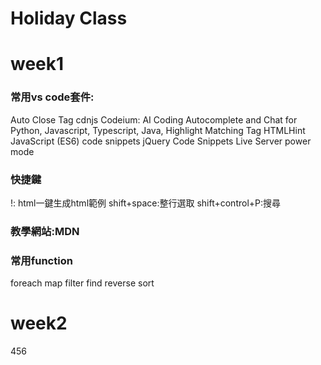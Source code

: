 Holiday Class
===
# week1
### 常用vs code套件:
  Auto Close Tag
  cdnjs
  Codeium: AI Coding Autocomplete and Chat for Python, Javascript, Typescript, Java, 
  Highlight Matching Tag
  HTMLHint
  JavaScript (ES6) code snippets
  jQuery Code Snippets
  Live Server
  power mode
### 快捷鍵
  !: html一鍵生成html範例
  shift+space:整行選取
  shift+control+P:搜尋
### 教學網站:MDN
### 常用function
  foreach
  map
  filter
  find
  reverse
  sort
# week2
  456